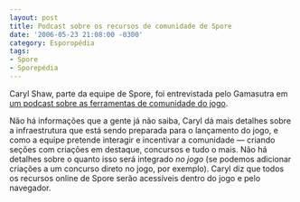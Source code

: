 ```yaml
---
layout: post
title: Podcast sobre os recursos de comunidade de Spore
date: '2006-05-23 21:08:00 -0300'
category: Esporopédia
tags:
- Spore
- Sporepédia
---
```

Caryl Shaw, parte da equipe de Spore, foi entrevistada pelo Gamasutra em [um podcast sobre as ferramentas de comunidade do jogo](http://www.gamasutra.com/features/20060523/gamapodcast_01.shtml).

Não há informações que a gente já não saiba, Caryl dá mais detalhes sobre a infraestrutura que está sendo preparada para o lançamento do jogo, e como a equipe pretende interagir e incentivar a comunidade — criando seções com criações em destaque, concursos e tudo o mais. Não há detalhes sobre o quanto isso será integrado _no jogo_ (se podemos adicionar criações a um concurso direto no jogo, por exemplo). Caryl diz que todos os recursos online de Spore serão acessíveis dentro do jogo e pelo navegador.